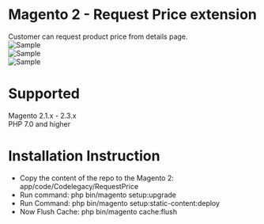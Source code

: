 # Magento 2 - Request Price extension 
Customer can request product price from details page.  
![Sample](https://github.com/Alexander-Pop/MageCode/blob/master/docs/RequestPrice/PDP.png "Product page")  
![Sample](https://github.com/Alexander-Pop/MageCode/blob/master/docs/RequestPrice/popup.png "Popup")  
![Sample](https://github.com/Alexander-Pop/MageCode/blob/master/docs/RequestPrice/requests.png "Admin panel")  

# Supported  
Magento 2.1.x - 2.3.x  
PHP 7.0 and higher  

# Installation Instruction  
* Copy the content of the repo to the Magento 2: app/code/Codelegacy/RequestPrice
* Run command: php bin/magento setup:upgrade
* Run Command: php bin/magento setup:static-content:deploy
* Now Flush Cache: php bin/magento cache:flush
